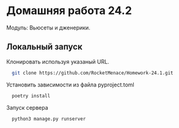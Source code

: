 
# Домашняя работа 24.2

Модуль: Вьюсеты и дженерики.


## Локальный запуск

Клонировать используя указаный URL.

```bash
  git clone https://github.com/RocketMenace/Homework-24.1.git
```

Установить зависимости из файла pyproject.toml

```bash
  poetry install
```

Запуск сервера

```bash
  python3 manage.py runserver
```

